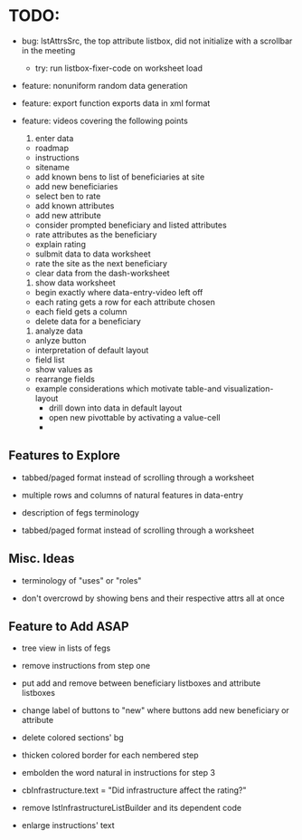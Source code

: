 # TODO:
- bug: lstAttrsSrc, the top attribute listbox, did not initialize with a scrollbar in the meeting
  - try: run listbox-fixer-code on worksheet load

- feature: nonuniform random data generation

- feature: export function exports data in xml format

- feature: videos covering the following points
  1. enter data
    - roadmap
    - instructions
    - sitename
    - add known bens to list of beneficiaries at site
    - add new beneficiaries
    - select ben to rate
    - add known attributes
    - add new attribute
    - consider prompted beneficiary and listed attributes
    - rate attributes as the beneficiary
    - explain rating
    - sulbmit data to data worksheet
    - rate the site as the next beneficiary
    - clear data from the dash-worksheet
  1. show data worksheet
    - begin exactly where data-entry-video left off
    - each rating gets a row for each attribute chosen
    - each field gets a column
    - delete data for a beneficiary
  1. analyze data
    - anlyze button
    - interpretation of default layout
    - field list
    - show values as
    - rearrange fields
    - example considerations which motivate table-and visualization-layout
      - drill down into data in default layout
      - open new pivottable by activating a value-cell
      - 

## Features to Explore
- tabbed/paged format instead of scrolling through a worksheet

- multiple rows and columns of natural features in data-entry

- description of fegs terminology

- tabbed/paged format instead of scrolling through a worksheet

## Misc. Ideas
- terminology of "uses" or "roles"

- don't overcrowd by showing bens and their respective attrs all at once

## Feature to Add ASAP
- tree view in lists of fegs

- remove instructions from step one

- put add and remove between beneficiary listboxes and attribute listboxes

- change label of buttons to "new" where buttons add new beneficiary or attribute 

- delete colored sections' bg

- thicken colored border for each nembered step

- embolden the word natural in instructions for step 3

- cbInfrastructure.text = "Did infrastructure affect the rating?"

- remove lstInfrastructureListBuilder and its dependent code

- enlarge instructions' text

